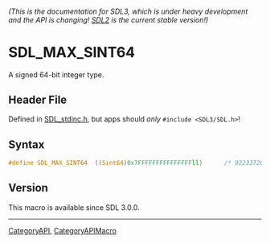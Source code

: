 ###### (This is the documentation for SDL3, which is under heavy development and the API is changing! [SDL2](https://wiki.libsdl.org/SDL2/) is the current stable version!)
# SDL_MAX_SINT64

A signed 64-bit integer type.

## Header File

Defined in [SDL_stdinc.h](https://github.com/libsdl-org/SDL/blob/main/include/SDL3/SDL_stdinc.h), but apps should _only_ `#include <SDL3/SDL.h>`!

## Syntax

```c
#define SDL_MAX_SINT64  ((Sint64)0x7FFFFFFFFFFFFFFFll)      /* 9223372036854775807 */
```

## Version

This macro is available since SDL 3.0.0.

----
[CategoryAPI](CategoryAPI), [CategoryAPIMacro](CategoryAPIMacro)

